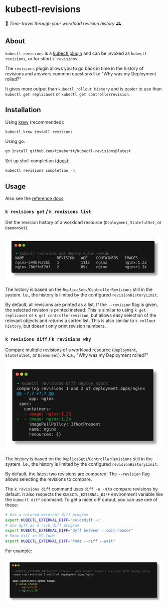 # kubectl-revisions

🚀 *Time-travel through your workload revision history* 🕰️

## About

`kubectl-revisions` is a [kubectl plugin](https://kubernetes.io/docs/tasks/extend-kubectl/kubectl-plugins/) and can be invoked as `kubectl revisions`, or for short `k revisions`.

The `revisions` plugin allows you to go back in time in the history of revisions and answers common questions like "Why was my Deployment rolled?"

It gives more output than `kubectl rollout history` and is easier to use than `kubectl get replicaset` or `kubectl get controllerrevision`.

## Installation

Using [krew](https://krew.sigs.k8s.io/) (recommended):

```bash
kubectl krew install revisions
```

Using go:

```bash
go install github.com/timebertt/kubectl-revisions@latest
```

Set up shell completion ([docs](docs/kubectl_revisions_completion.md)):

```bash
kubectl revisions completion -h
```

## Usage

Also see the [reference docs](docs/kubectl_revisions.md).

### `k revisions get` / `k revisions list`

Get the revision history of a workload resource (`Deployment`, `StatefulSet`, or `DaemonSet`).

![Screenshot of kubectl revisions get](docs/assets/get.png)
<!-- generated with:
termshot --show-cmd -f docs/assets/get.png -- kubectl revisions get deploy nginx -owide
-->

The history is based on the `ReplicaSets`/`ControllerRevisions` still in the system. I.e., the history is limited by the
configured `revisionHistoryLimit`.

By default, all revisions are printed as a list. If the `--revision` flag is given, the selected revision is printed
instead.
This is similar to using `k get replicaset` or `k get controllerrevision`, but allows easy selection of the relevant objects and returns a sorted list.
This is also similar to `k rollout history`, but doesn't only print revision numbers.

### `k revisions diff` / `k revisions why`

Compare multiple revisions of a workload resource (`Deployment`, `StatefulSet`, or `DaemonSet`).
A.k.a., "Why was my Deployment rolled?"

![Screenshot of kubectl revisions diff](docs/assets/diff.png)
<!-- generated with:
termshot --show-cmd -f docs/assets/diff.png --edit -- kubectl revisions diff deploy nginx
-->

The history is based on the `ReplicaSets`/`ControllerRevisions` still in the system. I.e., the history is limited by the
configured `revisionHistoryLimit`.

By default, the latest two revisions are compared. The `--revision` flag allows selecting the revisions to compare.

The `k revisions diff` command uses `diff -u -N` to compare revisions by default.
It also respects the `KUBECTL_EXTERNAL_DIFF` environment variable like the `kubectl diff` command.
To get a nicer diff output, you can use one of these:

```bash
# Use a colored external diff program
export KUBECTL_EXTERNAL_DIFF="colordiff -u"
# Use dyff as a rich diff program
export KUBECTL_EXTERNAL_DIFF="dyff between --omit-header"
# Show diff in VS Code
export KUBECTL_EXTERNAL_DIFF="code --diff --wait"
```

For example:

![Screenshot of kubectl revisions diff using dyff](docs/assets/diff-dyff.png)
<!-- generated with:
termshot --show-cmd -f docs/assets/diff-dyff.png -- KUBECTL_EXTERNAL_DIFF='"dyff between --omit-header"' kubectl revisions diff deploy nginx
-->
